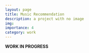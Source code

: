 ```yaml
---
layout: page
title: Music Recommendation
description: a project with no image
img:
importance: 4
category: work
---
```


<b>WORK IN PROGRESS</b>